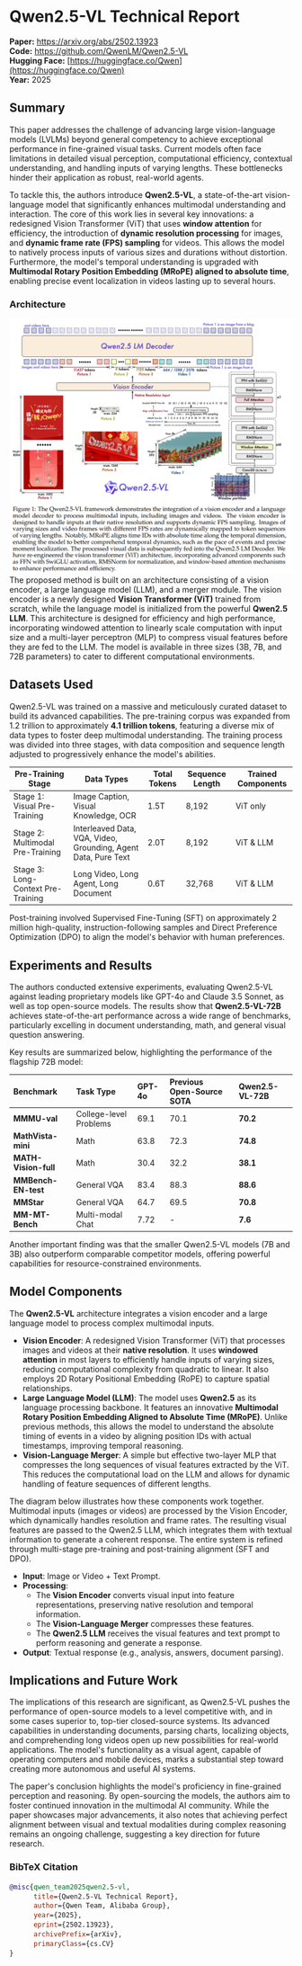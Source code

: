 # Qwen2.5-VL Technical Report

**Paper:** https://arxiv.org/abs/2502.13923  
**Code:** https://github.com/QwenLM/Qwen2.5-VL  
**Hugging Face:** [https://huggingface.co/Qwen](https://huggingface.co/Qwen)  
**Year:** 2025

## Summary

This paper addresses the challenge of advancing large vision-language models (LVLMs) beyond general competency to achieve exceptional performance in fine-grained visual tasks. Current models often face limitations in detailed visual perception, computational efficiency, contextual understanding, and handling inputs of varying lengths. These bottlenecks hinder their application as robust, real-world agents.

To tackle this, the authors introduce **Qwen2.5-VL**, a state-of-the-art vision-language model that significantly enhances multimodal understanding and interaction. The core of this work lies in several key innovations: a redesigned Vision Transformer (ViT) that uses **window attention** for efficiency, the introduction of **dynamic resolution processing** for images, and **dynamic frame rate (FPS) sampling** for videos. This allows the model to natively process inputs of various sizes and durations without distortion. Furthermore, the model's temporal understanding is upgraded with **Multimodal Rotary Position Embedding (MRoPE) aligned to absolute time**, enabling precise event localization in videos lasting up to several hours.

### Architecture
![Qwen2.5-VL](./Qwen2.5-VL.png)
The proposed method is built on an architecture consisting of a vision encoder, a large language model (LLM), and a merger module. The vision encoder is a newly designed **Vision Transformer (ViT)** trained from scratch, while the language model is initialized from the powerful **Qwen2.5 LLM**. This architecture is designed for efficiency and high performance, incorporating windowed attention to linearly scale computation with input size and a multi-layer perceptron (MLP) to compress visual features before they are fed to the LLM. The model is available in three sizes (3B, 7B, and 72B parameters) to cater to different computational environments.

## Datasets Used

Qwen2.5-VL was trained on a massive and meticulously curated dataset to build its advanced capabilities. The pre-training corpus was expanded from 1.2 trillion to approximately **4.1 trillion tokens**, featuring a diverse mix of data types to foster deep multimodal understanding. The training process was divided into three stages, with data composition and sequence length adjusted to progressively enhance the model's abilities.

| Pre-Training Stage | Data Types | Total Tokens | Sequence Length | Trained Components |
| --- | --- | --- | --- | --- |
| Stage 1: Visual Pre-Training | Image Caption, Visual Knowledge, OCR | 1.5T | 8,192 | ViT only |
| Stage 2: Multimodal Pre-Training | Interleaved Data, VQA, Video, Grounding, Agent Data, Pure Text | 2.0T | 8,192 | ViT & LLM |
| Stage 3: Long-Context Pre-Training | Long Video, Long Agent, Long Document | 0.6T | 32,768 | ViT & LLM |

Post-training involved Supervised Fine-Tuning (SFT) on approximately 2 million high-quality, instruction-following samples and Direct Preference Optimization (DPO) to align the model's behavior with human preferences.

## Experiments and Results

The authors conducted extensive experiments, evaluating Qwen2.5-VL against leading proprietary models like GPT-4o and Claude 3.5 Sonnet, as well as top open-source models. The results show that **Qwen2.5-VL-72B** achieves state-of-the-art performance across a wide range of benchmarks, particularly excelling in document understanding, math, and general visual question answering.

Key results are summarized below, highlighting the performance of the flagship 72B model:

| Benchmark | Task Type | GPT-4o | Previous Open-Source SOTA | **Qwen2.5-VL-72B** |
| :--- | :--- | :--- | :--- | :--- |
| **MMMU-val** | College-level Problems | 69.1 | 70.1 | **70.2** |
| **MathVista-mini** | Math | 63.8 | 72.3 | **74.8** |
| **MATH-Vision-full** | Math | 30.4 | 32.2 | **38.1** |
| **MMBench-EN-test** | General VQA | 83.4 | 88.3 | **88.6** |
| **MMStar** | General VQA | 64.7 | 69.5 | **70.8** |
| **MM-MT-Bench**| Multi-modal Chat | 7.72 | - | **7.6** |

Another important finding was that the smaller Qwen2.5-VL models (7B and 3B) also outperform comparable competitor models, offering powerful capabilities for resource-constrained environments.

## Model Components

The **Qwen2.5-VL** architecture integrates a vision encoder and a large language model to process complex multimodal inputs.

*   **Vision Encoder**: A redesigned Vision Transformer (ViT) that processes images and videos at their **native resolution**. It uses **windowed attention** in most layers to efficiently handle inputs of varying sizes, reducing computational complexity from quadratic to linear. It also employs 2D Rotary Positional Embedding (RoPE) to capture spatial relationships.
*   **Large Language Model (LLM)**: The model uses **Qwen2.5** as its language processing backbone. It features an innovative **Multimodal Rotary Position Embedding Aligned to Absolute Time (MRoPE)**. Unlike previous methods, this allows the model to understand the absolute timing of events in a video by aligning position IDs with actual timestamps, improving temporal reasoning.
*   **Vision-Language Merger**: A simple but effective two-layer MLP that compresses the long sequences of visual features extracted by the ViT. This reduces the computational load on the LLM and allows for dynamic handling of feature sequences of different lengths.

The diagram below illustrates how these components work together. Multimodal inputs (images or videos) are processed by the Vision Encoder, which dynamically handles resolution and frame rates. The resulting visual features are passed to the Qwen2.5 LLM, which integrates them with textual information to generate a coherent response. The entire system is refined through multi-stage pre-training and post-training alignment (SFT and DPO).

*   **Input**: Image or Video + Text Prompt.
*   **Processing**:
    *   The **Vision Encoder** converts visual input into feature representations, preserving native resolution and temporal information.
    *   The **Vision-Language Merger** compresses these features.
    *   The **Qwen2.5 LLM** receives the visual features and text prompt to perform reasoning and generate a response.
*   **Output**: Textual response (e.g., analysis, answers, document parsing).

## Implications and Future Work

The implications of this research are significant, as Qwen2.5-VL pushes the performance of open-source models to a level competitive with, and in some cases superior to, top-tier closed-source systems. Its advanced capabilities in understanding documents, parsing charts, localizing objects, and comprehending long videos open up new possibilities for real-world applications. The model's functionality as a visual agent, capable of operating computers and mobile devices, marks a substantial step toward creating more autonomous and useful AI systems.

The paper's conclusion highlights the model's proficiency in fine-grained perception and reasoning. By open-sourcing the models, the authors aim to foster continued innovation in the multimodal AI community. While the paper showcases major advancements, it also notes that achieving perfect alignment between visual and textual modalities during complex reasoning remains an ongoing challenge, suggesting a key direction for future research.

### BibTeX Citation

```bibtex
@misc{qwen_team2025qwen2.5-vl,
      title={Qwen2.5-VL Technical Report}, 
      author={Qwen Team, Alibaba Group},
      year={2025},
      eprint={2502.13923},
      archivePrefix={arXiv},
      primaryClass={cs.CV}
}
```